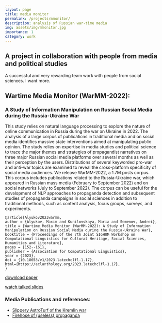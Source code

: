 ```yaml
---
layout: page
title: media monitor
permalink: /projects/mmonitor/
description: analysis of Russian war-time media
img: assets/img/mmonitor.jpg
importance: 1
category: work
---
```


## A project in collaboration with people from media and political studies
A successful and very rewarding team work with people from social sciences. I want more. 

## Wartime Media Monitor (WarMM-2022): 
### A Study of Information Manipulation on Russian Social Media during the Russia-Ukraine War

This study relies on natural language processing to explore the nature of online communication in Russia 
during the war on Ukraine in 2022. The analysis of a large corpus of publications in traditional media and 
on social media identifies massive state interventions aimed at manipulating public opinion. 
The study relies on expertise in media studies and political science to trace the major themes and 
strategies of propagandist narratives on three major Russian social media platforms over several months 
as well as their perception by the users. Distributions of several keyworded pro-war and anti-war topics 
are examined to reveal the cross-platform specificity of social media audiences. We release WarMM-2022, 
a 1.7M posts corpus. This corpus includes publications related to the Russia-Ukraine war, 
which appeared in Russian mass media (February to September 2022) and on social networks (July to September 2022). 
The corpus can be useful for the development of NLP approaches to propaganda detection and 
subsequent studies of propaganda campaigns in social sciences in addition to traditional methods, 
such as content analysis, focus groups, surveys, and experiments. 

```
@article{Alyukov2023warmm,
author = {Alyukov, Maxim and Kunilovskaya, Maria and Semenov, Andrei},
title = {Wartime Media Monitor (WarMM-2022): A Study of Information Manipulation on Russian Social Media during the Russia-Ukraine War},
booktitle = {Proceedings of the 7th Joint SIGHUM Workshop on Computational Linguistics for Cultural Heritage, Social Sciences, Humanities and Literature},
pages = {152--161},
publisher = {Association for Computational Linguistics},
year = {2023},
doi = {10.18653/v1/2023.latechclfl-1.17},
html={https://aclanthology.org/2023.latechclfl-1.17},
}
```

<a href="../../../assets/pdf/warmm-at-eacl-2023_pp152-161.pdf" target="_blank">download paper</a>

<a href="https://youtu.be/MPzcPlqa4PI" target="_blank">watch talked slides</a>

### Media Publications and references:

* <a href="https://www.russian-election-monitor.org/slippery-astroturf-of-the-kremlin-war.html" target="_blank">Slippery AstroTurf of the Kremlin war</a>
* <a href="https://ridl.io/firehose-of-useless-propaganda/" target="_blank">Firehose of (useless) propaganda</a>

